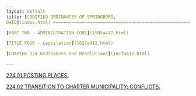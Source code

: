 ```yaml
---
layout: default 
title: [CODIFIED ORDINANCES OF SPRINGBORO,
OHIO](index.html) =====================================================

[PART TWO - ADMINISTRATION CODE](1505a412.html)

[TITLE FOUR - Legislation](1627a412.html)

[CHAPTER 224 Ordinances and Resolutions](16cfa412.html)

---
```


[224.01 POSTING PLACES.](16dba412.html)

[224.02 TRANSITION TO CHARTER MUNICIPALITY; CONFLICTS.](16e4a412.html)
